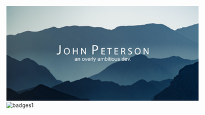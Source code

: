 [![Profile Banner](Banner.png)](ttps://github.com/Coincadink)
![badges1](https://img.shields.io/static/v1?label=Views&message=12000&color=%3Cblue%3E)

<!--
![Alt text](https://spotify-recently-played-readme.vercel.app/api?user=majesticturtlejp)
-->
